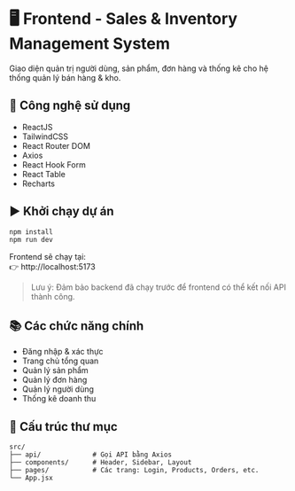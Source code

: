 # 🖥️ Frontend - Sales & Inventory Management System

Giao diện quản trị người dùng, sản phẩm, đơn hàng và thống kê cho hệ thống quản lý bán hàng & kho.

## 🚀 Công nghệ sử dụng

- ReactJS
- TailwindCSS
- React Router DOM
- Axios
- React Hook Form
- React Table
- Recharts

## ▶️ Khởi chạy dự án

```bash
npm install
npm run dev
```

Frontend sẽ chạy tại:  
👉 http://localhost:5173

> Lưu ý: Đảm bảo backend đã chạy trước để frontend có thể kết nối API thành công.

## 📚 Các chức năng chính

- Đăng nhập & xác thực
- Trang chủ tổng quan
- Quản lý sản phẩm
- Quản lý đơn hàng
- Quản lý người dùng
- Thống kê doanh thu

## 🔗 Cấu trúc thư mục

```
src/
├── api/             # Gọi API bằng Axios
├── components/      # Header, Sidebar, Layout
├── pages/           # Các trang: Login, Products, Orders, etc.
└── App.jsx
```
